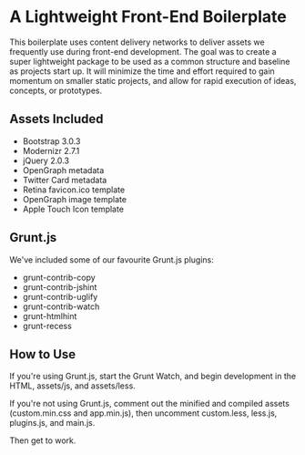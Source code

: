 # A Lightweight Front-End Boilerplate
This boilerplate uses content delivery networks to deliver assets we frequently use during front-end development. The goal was to create a super lightweight package to be used as a common structure and baseline as projects start up. It will minimize the time and effort required to gain momentum on smaller static projects, and allow for rapid execution of ideas, concepts, or prototypes.

## Assets Included
- Bootstrap 3.0.3
- Modernizr 2.7.1
- jQuery 2.0.3
- OpenGraph metadata
- Twitter Card metadata
- Retina favicon.ico template
- OpenGraph image template
- Apple Touch Icon template

## Grunt.js
We've included some of our favourite Grunt.js plugins:
- grunt-contrib-copy
- grunt-contrib-jshint
- grunt-contrib-uglify
- grunt-contrib-watch
- grunt-htmlhint
- grunt-recess

## How to Use
If you're using Grunt.js, start the Grunt Watch, and begin development in the HTML, assets/js, and assets/less.

If you're not using Grunt.js, comment out the minified and compiled assets (custom.min.css and app.min.js), then uncomment custom.less, less.js, plugins.js, and main.js.

Then get to work.